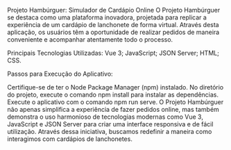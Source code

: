 Projeto Hambúrguer: Simulador de Cardápio Online
O Projeto Hambúrguer se destaca como uma plataforma inovadora, projetada para replicar a experiência de um cardápio de lanchonete de forma virtual. Através desta aplicação, os usuários têm a oportunidade de realizar pedidos de maneira conveniente e acompanhar atentamente todo o processo.

Principais Tecnologias Utilizadas:
Vue 3;
JavaScript;
JSON Server;
HTML;
CSS.


Passos para Execução do Aplicativo:

Certifique-se de ter o Node Package Manager (npm) instalado.
No diretório do projeto, execute o comando npm install para instalar as dependências.
Execute o aplicativo com o comando npm run serve.
O Projeto Hambúrguer não apenas simplifica a experiência de fazer pedidos online, mas também demonstra o uso harmonioso de tecnologias modernas como Vue 3, JavaScript e JSON Server para criar uma interface responsiva e de fácil utilização. Através dessa iniciativa, buscamos redefinir a maneira como interagimos com cardápios de lanchonetes.
